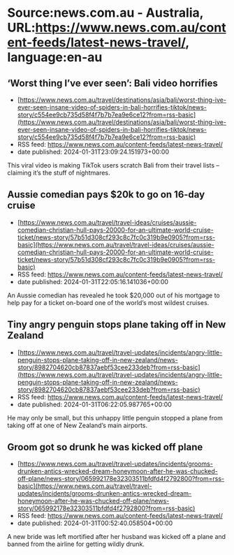 # Source:news.com.au - Australia, URL:https://www.news.com.au/content-feeds/latest-news-travel/, language:en-au

## ‘Worst thing I’ve ever seen’: Bali video horrifies
 - [https://www.news.com.au/travel/destinations/asia/bali/worst-thing-ive-ever-seen-insane-video-of-spiders-in-bali-horrifies-tiktok/news-story/c554ee9cb735d58f4f7b7b7ea9e6ce12?from=rss-basic](https://www.news.com.au/travel/destinations/asia/bali/worst-thing-ive-ever-seen-insane-video-of-spiders-in-bali-horrifies-tiktok/news-story/c554ee9cb735d58f4f7b7b7ea9e6ce12?from=rss-basic)
 - RSS feed: https://www.news.com.au/content-feeds/latest-news-travel/
 - date published: 2024-01-31T23:09:24.151973+00:00

This viral video is making TikTok users scratch Bali from their travel lists – claiming it’s the stuff of nightmares.

## Aussie comedian pays $20k to go on 16-day cruise
 - [https://www.news.com.au/travel/travel-ideas/cruises/aussie-comedian-christian-hull-pays-20000-for-an-ultimate-world-cruise-ticket/news-story/57b51d308cf293c8c7fc0c319b9e0905?from=rss-basic](https://www.news.com.au/travel/travel-ideas/cruises/aussie-comedian-christian-hull-pays-20000-for-an-ultimate-world-cruise-ticket/news-story/57b51d308cf293c8c7fc0c319b9e0905?from=rss-basic)
 - RSS feed: https://www.news.com.au/content-feeds/latest-news-travel/
 - date published: 2024-01-31T22:05:16.141036+00:00

An Aussie comedian has revealed he took $20,000 out of his mortgage to help pay for a ticket on-board one of the world’s most wildest cruises.

## Tiny angry penguin stops plane taking off in New Zealand
 - [https://www.news.com.au/travel/travel-updates/incidents/angry-little-penguin-stops-plane-taking-off-in-new-zealand/news-story/8982704620cb87837aebf53cee233deb?from=rss-basic](https://www.news.com.au/travel/travel-updates/incidents/angry-little-penguin-stops-plane-taking-off-in-new-zealand/news-story/8982704620cb87837aebf53cee233deb?from=rss-basic)
 - RSS feed: https://www.news.com.au/content-feeds/latest-news-travel/
 - date published: 2024-01-31T06:22:05.987765+00:00

He may only be small, but this unhappy little penguin stopped a plane from taking off at one of New Zealand’s main airports.

## Groom got so drunk he was kicked off plane
 - [https://www.news.com.au/travel/travel-updates/incidents/grooms-drunken-antics-wrecked-dream-honeymoon-after-he-was-chucked-off-plane/news-story/065992178e32303511bfdfd4f2792800?from=rss-basic](https://www.news.com.au/travel/travel-updates/incidents/grooms-drunken-antics-wrecked-dream-honeymoon-after-he-was-chucked-off-plane/news-story/065992178e32303511bfdfd4f2792800?from=rss-basic)
 - RSS feed: https://www.news.com.au/content-feeds/latest-news-travel/
 - date published: 2024-01-31T00:52:40.058504+00:00

A new bride was left mortified after her husband was kicked off a plane and banned from the airline for getting wildly drunk.


